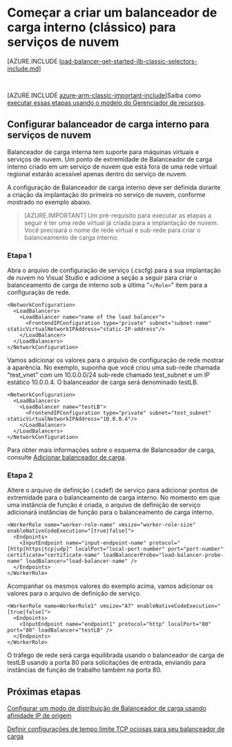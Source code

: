 <properties
   pageTitle="Criar um balanceador de carga interno para serviços de nuvem no modelo clássico de implantação | Microsoft Azure"
   description="Aprenda a criar um balanceador de carga interno usando o PowerShell no modelo clássico de implantação"
   services="load-balancer"
   documentationCenter="na"
   authors="sdwheeler"
   manager="carmonm"
   editor=""
   tags="azure-service-management"
/>
<tags
   ms.service="load-balancer"
   ms.devlang="na"
   ms.topic="get-started-article"
   ms.tgt_pltfrm="na"
   ms.workload="infrastructure-services"
   ms.date="02/09/2016"
   ms.author="sewhee" />

# <a name="get-started-creating-an-internal-load-balancer-classic-for-cloud-services"></a>Começar a criar um balanceador de carga interno (clássico) para serviços de nuvem

[AZURE.INCLUDE [load-balancer-get-started-ilb-classic-selectors-include.md](../../includes/load-balancer-get-started-ilb-classic-selectors-include.md)]

<BR>

[AZURE.INCLUDE [azure-arm-classic-important-include](../../includes/learn-about-deployment-models-classic-include.md)]Saiba como [executar essas etapas usando o modelo do Gerenciador de recursos](load-balancer-get-started-ilb-arm-ps.md).


## <a name="configure-internal-load-balancer-for-cloud-services"></a>Configurar balanceador de carga interno para serviços de nuvem

Balanceador de carga interna tem suporte para máquinas virtuais e serviços de nuvem. Um ponto de extremidade de Balanceador de carga interno criado em um serviço de nuvem que está fora de uma rede virtual regional estarão acessível apenas dentro do serviço de nuvem.

A configuração de Balanceador de carga interno deve ser definida durante a criação da implantação do primeira no serviço de nuvem, conforme mostrado no exemplo abaixo.

>[AZURE.IMPORTANT] Um pré-requisito para executar as etapas a seguir é ter uma rede virtual já criada para a implantação de nuvem. Você precisará o nome de rede virtual e sub-rede para criar o balanceamento de carga interno.

### <a name="step-1"></a>Etapa 1

Abra o arquivo de configuração de serviço (.cscfg) para a sua implantação de nuvem no Visual Studio e adicione a seção a seguir para criar o balanceamento de carga de interno sob a última "`</Role>`" item para a configuração de rede.




    <NetworkConfiguration>
      <LoadBalancers>
        <LoadBalancer name="name of the load balancer">
          <FrontendIPConfiguration type="private" subnet="subnet-name" staticVirtualNetworkIPAddress="static-IP-address"/>
        </LoadBalancer>
      </LoadBalancers>
    </NetworkConfiguration>


Vamos adicionar os valores para o arquivo de configuração de rede mostrar a aparência. No exemplo, suponha que você criou uma sub-rede chamada "test_vnet" com um 10.0.0.0/24 sub-rede chamado test_subnet e um IP estático 10.0.0.4. O balanceador de carga será denominado testLB.

    <NetworkConfiguration>
      <LoadBalancers>
        <LoadBalancer name="testLB">
          <FrontendIPConfiguration type="private" subnet="test_subnet" staticVirtualNetworkIPAddress="10.0.0.4"/>
        </LoadBalancer>
      </LoadBalancers>
    </NetworkConfiguration>

Para obter mais informações sobre o esquema de Balanceador de carga, consulte [Adicionar balanceador de carga](https://msdn.microsoft.com/library/azure/dn722411.aspx).

### <a name="step-2"></a>Etapa 2


Altere o arquivo de definição (.csdef) de serviço para adicionar pontos de extremidade para o balanceamento de carga interno. No momento em que uma instância de função é criada, o arquivo de definição de serviço adicionará instâncias de função para o balanceamento de carga interno.


    <WorkerRole name="worker-role-name" vmsize="worker-role-size" enableNativeCodeExecution="[true|false]">
      <Endpoints>
        <InputEndpoint name="input-endpoint-name" protocol="[http|https|tcp|udp]" localPort="local-port-number" port="port-number" certificate="certificate-name" loadBalancerProbe="load-balancer-probe-name" loadBalancer="load-balancer-name" />
      </Endpoints>
    </WorkerRole>

Acompanhar os mesmos valores do exemplo acima, vamos adicionar os valores para o arquivo de definição de serviço.

    <WorkerRole name=WorkerRole1" vmsize="A7" enableNativeCodeExecution="[true|false]">
      <Endpoints>
        <InputEndpoint name="endpoint1" protocol="http" localPort="80" port="80" loadBalancer="testLB" />
      </Endpoints>
    </WorkerRole>

O tráfego de rede será carga equilibrada usando o balanceador de carga de testLB usando a porta 80 para solicitações de entrada, enviando para instâncias de função de trabalho também na porta 80.


## <a name="next-steps"></a>Próximas etapas

[Configurar um modo de distribuição de Balanceador de carga usando afinidade IP de origem](load-balancer-distribution-mode.md)

[Definir configurações de tempo limite TCP ociosas para seu balanceador de carga](load-balancer-tcp-idle-timeout.md)